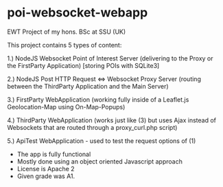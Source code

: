 # poi-websocket-webapp
EWT Project of my hons. BSc at SSU (UK)

This project contains 5 types of content:

1.) NodeJS Websocket Point of Interest Server (delivering to the Proxy or the FirstParty Application) [storing POIs with SQLite3]

2.) NodeJS Post HTTP Request <=> Websocket Proxy Server (routing between the ThirdParty Application and the Main Server)

3.) FirstParty WebApplication (working fully inside of a Leaflet.js Geolocation-Map using On-Map-Popups)

4.) ThirdParty WebApplication (works just like (3) but uses Ajax instead of Websockets that are routed through a proxy_curl.php script)

5.) ApiTest WebApplication - used to test the request options of (1)

- The app is fully functional
- Mostly done using an object oriented Javascript approach
- License is Apache 2
- Given grade was A1.

